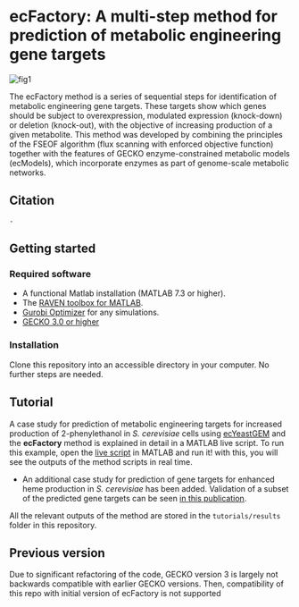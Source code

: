 # ecFactory: A multi-step method for prediction of metabolic engineering gene targets

![fig1](https://user-images.githubusercontent.com/26483972/175298382-c3ceb172-bf59-4eb7-85e6-aa0ec60928c9.jpg)

The ecFactory method is a series of sequential steps for identification of metabolic engineering gene targets. These targets show which genes should be subject to overexpression, modulated expression (knock-down) or deletion (knock-out), with the objective of increasing production of a given metabolite. This method was developed by combining the principles of the FSEOF algorithm (flux scanning with enforced objective function) together with the features of GECKO enzyme-constrained metabolic models (ecModels), which incorporate enzymes as part of genome-scale metabolic networks.

## Citation
    - 

## Getting started

### Required software
* A functional Matlab installation (MATLAB 7.3 or higher). 
* The [RAVEN toolbox for MATLAB](https://github.com/SysBioChalmers/RAVEN.git).
* [Gurobi Optimizer](http://www.gurobi.com/registration/download-reg) for any simulations.
* [GECKO 3.0 or higher](https://github.com/SysBioChalmers/GECKO.git)

### Installation

Clone this repository into an accessible directory in your computer. No further steps are needed.

## Tutorial

A case study for prediction of metabolic engineering targets for increased production of 2-phenylethanol in *S. cerevisiae* cells using [ecYeastGEM](https://github.com/SysBioChalmers/yeast-GEM) and the **ecFactory** method is explained in detail in a MATLAB live script. To run this example, open the [live script](https://github.com/SysBioChalmers/ecFactory-case-studies/blob/main/code/find_gene_targets.mlx) in MATLAB and run it! with this, you will see the outputs of the method scripts in real time. 

* An additional case study for prediction of gene targets for enhanced heme production in *S. cerevisiae* has been added. Validation of a subset of the predicted gene targets can be seen [in this publication](https://doi.org/10.1073/pnas.2108245119).

All the relevant outputs of the method are stored in the `tutorials/results` folder in this repository.

## Previous version

Due to significant refactoring of the code, GECKO version 3 is largely not backwards compatible with earlier GECKO versions. Then, compatibility of this repo with initial version of ecFactory is not supported


